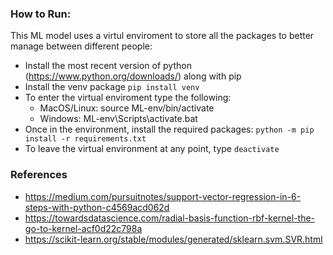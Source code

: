 ### How to Run:
This ML model uses a virtul enviroment to store all the packages to better manage between different people:
- Install the most recent version of python (https://www.python.org/downloads/) along with pip 
- Install the venv package `pip install venv`
- To enter the virtual enviroment type the following:
    - MacOS/Linux: source ML-env/bin/activate 
    - Windows: ML-env\Scripts\activate.bat 
- Once in the environment, install the required packages: `python -m pip install -r requirements.txt`
- To leave the virtual environment at any point, type `deactivate`



### References
- https://medium.com/pursuitnotes/support-vector-regression-in-6-steps-with-python-c4569acd062d
- https://towardsdatascience.com/radial-basis-function-rbf-kernel-the-go-to-kernel-acf0d22c798a
- https://scikit-learn.org/stable/modules/generated/sklearn.svm.SVR.html